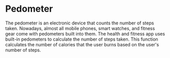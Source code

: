 # Pedometer
The pedometer is an electronic device that counts the number of steps taken. Nowadays, almost all mobile phones, smart watches, and fitness gear come with pedometers built into them. The health and fitness app uses built-in pedometers to calculate the number of steps taken. This function calculates the number of calories that the user burns based on the user's number of steps.
